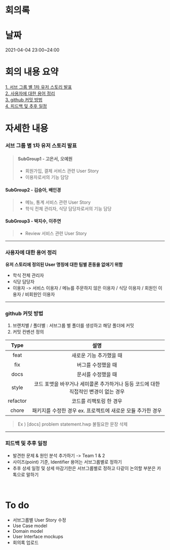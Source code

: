 # 회의록

# 날짜

2021-04-04 23:00~24:00

# 회의 내용 요약

[1. 서브 그룹 별 1차 유저 스토리 발표](#서브-그룹-별-1차-유저-스토리-발표)  <br/>
[2. 사용자에 대한 용어 정리](#사용자에-대한-용어-정리) <br/>
[3. github 커밋 방법](#github-커밋-방법)  <br/>
[4. 피드백 및 추후 일정](#피드백-및-추후-일정)  <br/>

# 자세한 내용

### 서브 그룹 별 1차 유저 스토리 발표
> #### SubGroup1 - 고은서, 오예원
> - 회원가입, 결제 서비스 관련 User Story
> - 이용자로서의 기능 담당
#### SubGroup2 - 김승아, 배인경
> - 메뉴, 통계 서비스 관련 User Story
> - 학식 전체 관리자, 식당 담당자로서의 기능 담당 
#### SubGroup3 - 박지수, 이주연
> - Review 서비스 관련 User Story
<hr/>

### 사용자에 대한 용어 정리
**유저 스토리에 정의된 User 명칭에 대한 팀별 혼동을 없애기 위함**
- 학식 전체 관리자
- 식당 담당자
- 이용자 -> 서비스 이용자 / 메뉴를 주문하지 않은 이용자 / 식당 이용자 / 회원인 이용자 / 비회원인 이용자
<hr/>

### github 커밋 방법
1. 브랜치별 / 폴더별 : 서브그룹 별 폴더를 생성하고 해당 폴더에 커밋
2. 커밋 컨벤션 정의 <br/>

|Type|설명|
|:---:|:---:|
|feat|새로운 기능 추가했을 때|
|fix|버그를 수정했을 때|
|docs|문서를 수정했을 때|
|style|코드 포맷을 바꾸거나 세미콜론 추가하거나 등등 코드에 대한 직접적인 변경이 없는 경우|
|refactor|코드를 리팩토링 한 경우|
|chore|패키지를 수정한 경우 ex. 프로젝트에 새로운 모듈 추가한 경우|
  
  > Ex ) [docs] problem statement.hwp 불필요한 문장 삭제
<hr/>

### 피드백 및 추후 일정
- 발견한 문제 & 원인 분석 추가하기 -> Team 1 & 2
- 사이즈(point) 기준, Identifier 용어는 서브그룹별로 정하기
- 추후 상세 일정 및 상세 마감기한은 서브그룹별로 정하고 다같이 논의할 부분은 카톡으로 말하기  
<br/>

# To do
- 서브그룹별 User Story 수정
- Use Case model
- Domain model
- User Interface mockups
- 회의록 업로드

